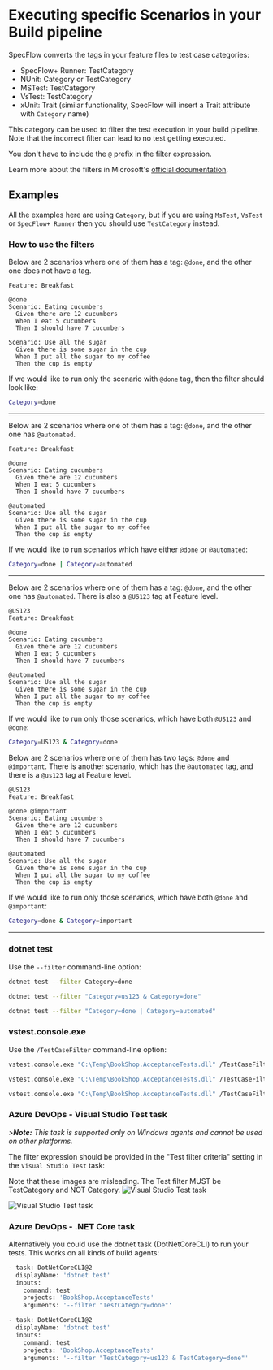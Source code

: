 # Executing specific Scenarios in your Build pipeline

SpecFlow converts the tags in your feature files to test case categories:

- SpecFlow+ Runner: TestCategory
- NUnit: Category or TestCategory
- MSTest: TestCategory
- VsTest: TestCategory
- xUnit: Trait (similar functionality, SpecFlow will insert a Trait attribute with `Category` name)

This category can be used to filter the test execution in your build pipeline. Note that the incorrect filter can lead to no test getting executed.

You don't have to include the `@` prefix in the filter expression.

Learn more about the filters in Microsoft's [official documentation](https://docs.microsoft.com/en-us/dotnet/core/testing/selective-unit-tests?pivots=xunit).

## Examples

All the examples here are using `Category`, but if you are using `MsTest`, `VsTest` or `SpecFlow+ Runner` then you should use `TestCategory` instead.

### How to use the filters

Below are 2 scenarios where one of them has a tag: `@done`, and the other one does not have a tag.

```gherkin
Feature: Breakfast

@done
Scenario: Eating cucumbers
  Given there are 12 cucumbers
  When I eat 5 cucumbers
  Then I should have 7 cucumbers

Scenario: Use all the sugar
  Given there is some sugar in the cup
  When I put all the sugar to my coffee
  Then the cup is empty
```

If we would like to run only the scenario with `@done` tag, then the filter should look like:

```bash
Category=done
```

---

Below are 2 scenarios where one of them has a tag: `@done`, and the other one has `@automated`.

```gherkin
Feature: Breakfast

@done
Scenario: Eating cucumbers
  Given there are 12 cucumbers
  When I eat 5 cucumbers
  Then I should have 7 cucumbers

@automated
Scenario: Use all the sugar
  Given there is some sugar in the cup
  When I put all the sugar to my coffee
  Then the cup is empty
```

If we would like to run scenarios which have either `@done` or `@automated`:

```bash
Category=done | Category=automated
```

---

Below are 2 scenarios where one of them has a tag: `@done`, and the other one has `@automated`. There is also a `@US123` tag at Feature level.

```gherkin
@US123
Feature: Breakfast

@done
Scenario: Eating cucumbers
  Given there are 12 cucumbers
  When I eat 5 cucumbers
  Then I should have 7 cucumbers

@automated
Scenario: Use all the sugar
  Given there is some sugar in the cup
  When I put all the sugar to my coffee
  Then the cup is empty
```

If we would like to run only those scenarios, which have both `@US123` and `@done`:

```bash
Category=US123 & Category=done
```

Below are 2 scenarios where one of them has two tags: `@done` and `@important`. There is another scenario, which has the `@automated` tag, and there is a `@us123` tag at Feature level.

```gherkin
@US123
Feature: Breakfast

@done @important
Scenario: Eating cucumbers
  Given there are 12 cucumbers
  When I eat 5 cucumbers
  Then I should have 7 cucumbers

@automated
Scenario: Use all the sugar
  Given there is some sugar in the cup
  When I put all the sugar to my coffee
  Then the cup is empty
```

If we would like to run only those scenarios, which have both `@done` and `@important`:

```bash
Category=done & Category=important
```

---

### dotnet test

Use the `--filter` command-line option:

```bash
dotnet test --filter Category=done
```

```bash
dotnet test --filter "Category=us123 & Category=done"
```

```bash
dotnet test --filter "Category=done | Category=automated"
```

### vstest.console.exe

Use the `/TestCaseFilter` command-line option:

```bash
vstest.console.exe "C:\Temp\BookShop.AcceptanceTests.dll" /TestCaseFilter:"Category=done"
```

```bash
vstest.console.exe "C:\Temp\BookShop.AcceptanceTests.dll" /TestCaseFilter:"Category=us123 & Category=done"
```

```bash
vstest.console.exe "C:\Temp\BookShop.AcceptanceTests.dll" /TestCaseFilter:"Category=done | Category=automated"
```

### Azure DevOps - Visual Studio Test task

*>**Note:** This task is supported only on Windows agents and cannot be used on other platforms.*

The filter expression should be provided in the "Test filter criteria" setting in the `Visual Studio Test` task:

Note that these images are misleading.  The Test filter MUST be TestCategory and NOT Category.
![Visual Studio Test task](/_static/images/task_filter1.png)

![Visual Studio Test task](/_static/images/task_filter2.png)

### Azure DevOps - .NET Core task

Alternatively you could use the dotnet task (DotNetCoreCLI) to run your tests. This works on all kinds of build agents:

```bash
- task: DotNetCoreCLI@2
  displayName: 'dotnet test'
  inputs:
    command: test
    projects: 'BookShop.AcceptanceTests'
    arguments: '--filter "TestCategory=done"'
```

```bash
- task: DotNetCoreCLI@2
  displayName: 'dotnet test'
  inputs:
    command: test
    projects: 'BookShop.AcceptanceTests'
    arguments: '--filter "TestCategory=us123 & TestCategory=done"'
```
